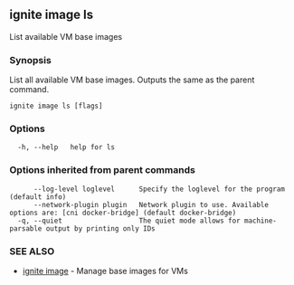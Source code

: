 ## ignite image ls

List available VM base images

### Synopsis


List all available VM base images. Outputs the same as the parent command.


```
ignite image ls [flags]
```

### Options

```
  -h, --help   help for ls
```

### Options inherited from parent commands

```
      --log-level loglevel      Specify the loglevel for the program (default info)
      --network-plugin plugin   Network plugin to use. Available options are: [cni docker-bridge] (default docker-bridge)
  -q, --quiet                   The quiet mode allows for machine-parsable output by printing only IDs
```

### SEE ALSO

* [ignite image](ignite_image.md)	 - Manage base images for VMs

